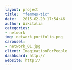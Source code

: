 ```yaml
---
layout: project
title:  "femmes-tic"
date:   2015-02-20 17:54:46
author: Wikitalia
categories:
- network
img: network_portfolio.png
carousel:
- network_01.jpg
client: ImaginationForPeople
dashboard: http://
website: http://
---
```

